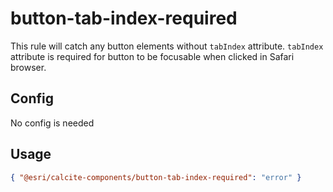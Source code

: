 # button-tab-index-required

This rule will catch any button elements without `tabIndex` attribute. `tabIndex` attribute is required for button to be focusable when clicked in Safari browser.

## Config

No config is needed

## Usage

```json
{ "@esri/calcite-components/button-tab-index-required": "error" }
```
